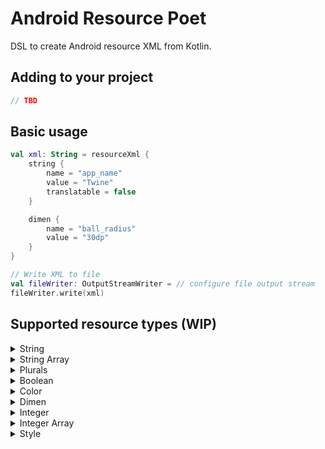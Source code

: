 # Android Resource Poet

DSL to create Android resource XML from Kotlin.

## Adding to your project

```kotlin
// TBD
```

## Basic usage

```kotlin
val xml: String = resourceXml {
    string {
        name = "app_name"
        value = "Twine"
        translatable = false
    }

    dimen {
        name = "ball_radius"
        value = "30dp"
    }
}

// Write XML to file
val fileWriter: OutputStreamWriter = // configure file output stream
fileWriter.write(xml)
```

## Supported resource types (WIP)

<details>
    <summary>String</summary>

```kotlin
resourceXml {
    string {
        name = "" // Required
        value = "" // Required
        translatable = false // Optional - Default true
    }
}
````
</details>

<details>
    <summary>String Array</summary>

```kotlin
resourceXml {
    stringArray {
        name = "" // Required
        items = arrayOf("") // Required
        translatable = false // Optional - Default true
    }
}
````
</details>

<details>
    <summary>Plurals</summary>

```kotlin
resourceXml {
    stringPlurals {
        name = "" // Required
        translatable = false // Optional - Default true
        item {
            quantity = "" // Required
            value = "" // Required
        }
    }
}
````
</details>

<details>
    <summary>Boolean</summary>

```kotlin
resourceXml {
    boolean {
        name = "" // Required
        value = true // Optional - Default false
    }
}
```
</details>

<details>
    <summary>Color</summary>

```kotlin
resourceXml {
    color {
        name = "" // Required
        value = "" // Required
    }
}
```
</details>

<details>
    <summary>Dimen</summary>

```kotlin
resourceXml {
    dimen {
        name = "" // Required
        value = "" // Required
    }
}
```
</details>

<details>
    <summary>Integer</summary>

```kotlin
resourceXml {
    integer {
        name = "" // Required
        value = "" // Required
    }
}
```
</details>

<details>
    <summary>Integer Array</summary>

```kotlin
resourceXml {
    integerArray {
        name = "" // Required
        values = intArrayOf() // Required
    }
}
```
</details>

<details>
    <summary>Style</summary>

```kotlin
resourceXml {
    style {
        name = "" // Required
        parent = "" // Optional - Default empty

        item {
            name = "" // Required
            value = "" // Required
        }
    }
}
```
</details>
